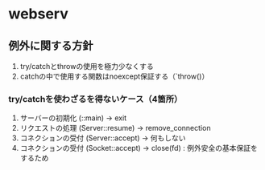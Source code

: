 # webserv

## 例外に関する方針
1. try/catchとthrowの使用を極力少なくする
2. catchの中で使用する関数はnoexcept保証する（`throw()）

### try/catchを使わざるを得ないケース（4箇所）
1. サーバーの初期化 (::main)           -> exit
2. リクエストの処理 (Server::resume)   -> remove_connection
3. コネクションの受付 (Server::accept) -> 何もしない
4. コネクションの受付 (Socket::accept) -> close(fd) : 例外安全の基本保証をするため
